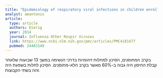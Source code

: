 ```yaml
---
title: "Epidemiology of respiratory viral infections in children enrolled in a study of influenza vaccine effectiveness"
analyst: amantonio
article:
  type: article
  authors: Dierig
  year: 2014
  journal: Influenza Other Respir Viruses
  link: https://www.ncbi.nlm.nih.gov/pmc/articles/PMC4181477
  pubmed: 24483149
---
```


בקרב המחוסנים, הסיכון למחלות זיהומיות בדרכי הנשימה במשך 13 שבועות שלאחר קבלת החיסון היה גבוה ב-60% מאשר בקרב הלא-מחוסנים. הסיכון לחלות בשפעת היה זהה בשתי הקבוצות.
